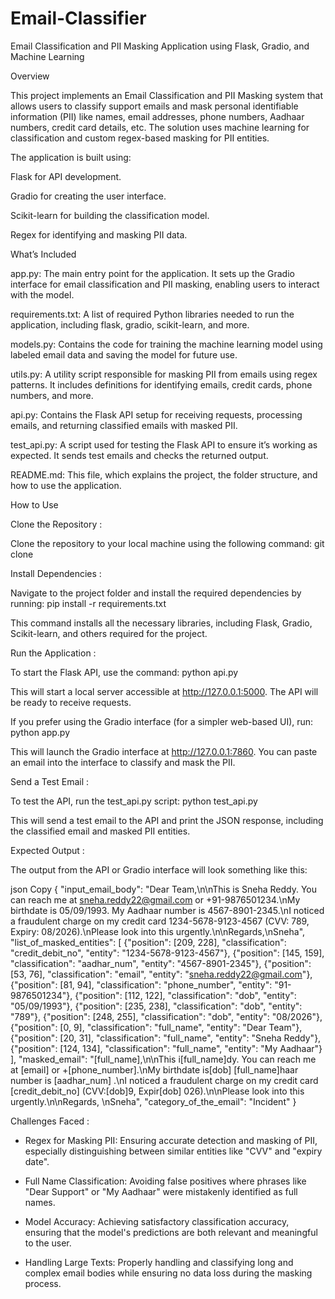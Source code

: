 # Email-Classifier
Email Classification and PII Masking Application using Flask, Gradio, and Machine Learning

Overview

This project implements an Email Classification and PII Masking system that allows users to classify support emails and mask personal identifiable information (PII) like names, email addresses, phone numbers, Aadhaar numbers, credit card details, etc. The solution uses machine learning for classification and custom regex-based masking for PII entities.

The application is built using:

Flask for API development.

Gradio for creating the user interface.

Scikit-learn for building the classification model.

Regex for identifying and masking PII data.

What’s Included

app.py: The main entry point for the application. It sets up the Gradio interface for email classification and PII masking, enabling users to interact with the model.

requirements.txt: A list of required Python libraries needed to run the application, including flask, gradio, scikit-learn, and more.

models.py: Contains the code for training the machine learning model using labeled email data and saving the model for future use.

utils.py: A utility script responsible for masking PII from emails using regex patterns. It includes definitions for identifying emails, credit cards, phone numbers, and more.

api.py: Contains the Flask API setup for receiving requests, processing emails, and returning classified emails with masked PII.

test_api.py: A script used for testing the Flask API to ensure it’s working as expected. It sends test emails and checks the returned output.

README.md: This file, which explains the project, the folder structure, and how to use the application.

How to Use

Clone the Repository :

Clone the repository to your local machine using the following command: git clone <your-repository-link>

Install Dependencies :

Navigate to the project folder and install the required dependencies by running: pip install -r requirements.txt

This command installs all the necessary libraries, including Flask, Gradio, Scikit-learn, and others required for the project.

Run the Application :

To start the Flask API, use the command: python api.py

This will start a local server accessible at http://127.0.0.1:5000. The API will be ready to receive requests.

If you prefer using the Gradio interface (for a simpler web-based UI), run: python app.py

This will launch the Gradio interface at http://127.0.0.1:7860. You can paste an email into the interface to classify and mask the PII.

Send a Test Email :

To test the API, run the test_api.py script: python test_api.py

This will send a test email to the API and print the JSON response, including the classified email and masked PII entities.

Expected Output :

The output from the API or Gradio interface will look something like this:

json
Copy
{
    "input_email_body": "Dear Team,\n\nThis is Sneha Reddy. You can reach me at sneha.reddy22@gmail.com or +91-9876501234.\nMy birthdate is 05/09/1993. My Aadhaar number is 4567-8901-2345.\nI noticed a fraudulent charge on my credit card 1234-5678-9123-4567 (CVV: 789, Expiry: 08/2026).\nPlease look into this urgently.\n\nRegards,\nSneha",
    "list_of_masked_entities": [
        {"position": [209, 228], "classification": "credit_debit_no", "entity": "1234-5678-9123-4567"},
        {"position": [145, 159], "classification": "aadhar_num", "entity": "4567-8901-2345"},
        {"position": [53, 76], "classification": "email", "entity": "sneha.reddy22@gmail.com"},
        {"position": [81, 94], "classification": "phone_number", "entity": "91-9876501234"},
        {"position": [112, 122], "classification": "dob", "entity": "05/09/1993"},
        {"position": [235, 238], "classification": "dob", "entity": "789"},
        {"position": [248, 255], "classification": "dob", "entity": "08/2026"},
        {"position": [0, 9], "classification": "full_name", "entity": "Dear Team"},
        {"position": [20, 31], "classification": "full_name", "entity": "Sneha Reddy"},
        {"position": [124, 134], "classification": "full_name", "entity": "My Aadhaar"}
    ],
    "masked_email": "[full_name],\n\nThis i[full_name]dy. You can reach me at [email]                 or +[phone_number].\nMy birthdate is[dob]     [full_name]haar number is [aadhar_num]  .\nI noticed a fraudulent charge on my credit card [credit_debit_no]   (CVV:[dob]9, Expir[dob]  026).\n\nPlease look into this urgently.\n\nRegards,  \nSneha",
    "category_of_the_email": "Incident"
}

Challenges Faced :

- Regex for Masking PII: Ensuring accurate detection and masking of PII, especially distinguishing between similar entities like "CVV" and "expiry date".

- Full Name Classification: Avoiding false positives where phrases like "Dear Support" or "My Aadhaar" were mistakenly identified as full names.

- Model Accuracy: Achieving satisfactory classification accuracy, ensuring that the model's predictions are both relevant and meaningful to the user.

- Handling Large Texts: Properly handling and classifying long and complex email bodies while ensuring no data loss during the masking process.
